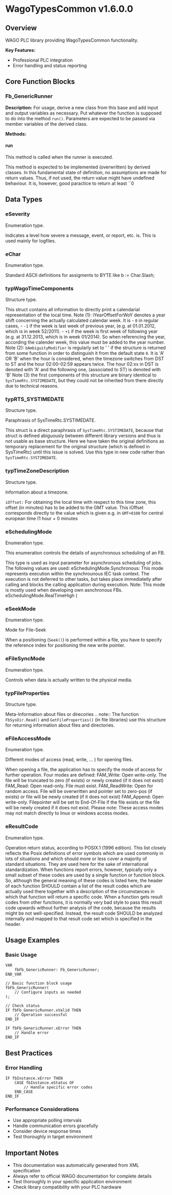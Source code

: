 # WagoTypesCommon v1.6.0.0

## Overview
WAGO PLC library providing WagoTypesCommon functionality.

**Key Features:**
- Professional PLC integration
- Error handling and status reporting

## Core Function Blocks

### Fb_GenericRunner
**Description:**
For usage, derive a new class from this base and add input and output variables as necessary. Put whatever the function is supposed to do into the method ``run()``. Parameters are expected to be passed via member variables of the derived class.

**Methods:**

#### run
This method is called when the runner is executed.

This method is expected to be implemented (overwritten) by derived classes. In this fundamental state of definition, no assumptions are made for return values. Thus, if not used, the return value might have undefined behaviour. It is, however, good paractice to return at least ``0

## Data Types

### eSeverity
Enumeration type.

Indicates a level how severe a message, event, or report, etc. is. This is used mainly for logfiles.

### eChar
Enumeration type.

Standard ASCII definitions for assigments to BYTE like b := Char.Slash;

### typWagoTimeComponents
Structure type.

This struct contains all information to directly print a calendarial representation of the local time. Note (1): iYearOffsetForWoY denotes a year shift concerning the actually calculated calendar week. It is - ``0`` in regular cases, - ``-1`` if the week is last week of previous year, (e.g. at 01.01.2012, which is in week 52/2011). - ``+1`` if the week is first week of following year (e.g. at 31.12.2013, which is in week 01/2014). So when referencing the year, according the calender week, this value must be added to the year number. Note (2): ``bAmbiguityModifier`` is regularly set to ' ' if the structure is returned from some function in order to distinguish it from the default state ``0``. It is 'A' OR 'B' when the hour is considered, when the timezone switches from DST to ST and the hour 02:00-02:59 appears twice. The hour 02:xx in DST is denoted with 'A' and the following one, (associated to ST) is denoted with 'B' Note (3) the first components of this structure are binary identical to ``SysTimeRtc.SYSTIMEDATE``, but they could not be inherited from there directly due to technical reasons.

### typRTS_SYSTIMEDATE
Structure type.

Paraphrasis of SysTimeRtc.SYSTIMEDATE.

This struct is a direct paraphrasis of ``SysTimeRtc.SYSTIMEDATE``, because that struct is defined abiguously between different library versions and thus is not usable as base structure. Here we have taken the original definitions as temporary replacement for the original structure (which is defined in SysTimeRtc) until this issue is solved. Use this type in new code rather than ``SysTimeRtc.SYSTIMEDATE``.

### typTimeZoneDescription
Structure type.

Information about a timezone.

``iOffset:`` For obtaining the local time with respect to this time zone, this offset (in minutes) has to be added to the GMT value. This iOffset corresponds directly to the value which is given e.g. in ``GMT+0100`` for central european time (1 hour + 0 minutes

### eSchedulingMode
Enumeration type.

This enumeration controls the details of asynchronous scheduling of an FB.

This type is used as input parameter for asynchronous scheduling of jobs. The following values are used: eSchedulingMode.Synchronous: This mode represents execution within the synchrounous IEC task context. The execution is not deferred to other tasks, but takes place immediatelly after calling and blocks the calling application during execution. Note: This mode is mostly used when developing own asnchronous FBs. eSchedulingMode.RealTimeHigh (

### eSeekMode
Enumeration type.

Mode for File-Seek

When a positioning (``Seek()``) is performed within a file, you have to specify the reference index for positioning the new write pointer.

### eFileSyncMode
Enumeration type.

Controls when data is actually written to the physical media.

### typFileProperties
Structure type.

Meta-Information about files or direcories .. note:: The function ``FbSysDir.Read()`` and ``GetFileProperties()`` (in file libraries) use this structure for returning information about files and directories.

### eFileAccessMode
Enumeration type.

Different modes of access (read, write, ... ) for opening files.

When opening a file, the application has to specify the mode of access for further operation. Four modes are defined: FAM_Write: Open write-only. The file will be truncated to zero (if exists) or newly created (if it does not exist) FAM_Read: Open read-only. File must exist. FAM_ReadWrite: Open for random access. File will be overwritten and pointer set to zero-pos (if exists) or file will be newly created (if it does not exist) FAM_Append: Open write-only. Filepointer will be set to End-Of-File if the file exists or the file will be newly created if it does not exist. Please note: These access modes may not match directly to linux or windows access modes.

### eResultCode
Enumeration type.

Operation return status, according to POSIX.1 (1996 edition). This list closely reflects the Posix definitions of error symbols which are used commonly in lots of situations and which should more or less cover a majority of standard situations. They are used here for the sake of international standardization. When functions report errors, however, typically only a small subset of these codes are used by a single function or function block. So, although the general meaning of these codes is listed here, the header of each function SHOULD contain a list of the result codes which are actually used there together with a description of the circumstances in which that function will return a specific code. When a function gets result codes from other functions, it is normally very bad style to pass this result code upwards without further analysis of the code, because the results might be not well-specified. Instead, the result code SHOULD be analyzed internally and mapped to that result code set which is specified in the header.

## Usage Examples

### Basic Usage
```iec
VAR
    fbFb_GenericRunner: Fb_GenericRunner;
END_VAR

// Basic function block usage
fbFb_GenericRunner(
    // Configure inputs as needed
);

// Check status
IF fbFb_GenericRunner.xValid THEN
    // Operation successful
END_IF

IF fbFb_GenericRunner.xError THEN
    // Handle error
END_IF
```

## Best Practices

### Error Handling
```iec
IF fbInstance.xError THEN
    CASE fbInstance.eStatus OF
        // Handle specific error codes
    END_CASE
END_IF
```

### Performance Considerations
- Use appropriate polling intervals
- Handle communication errors gracefully
- Consider device response times
- Test thoroughly in target environment

## Important Notes

- This documentation was automatically generated from XML specification
- Always refer to official WAGO documentation for complete details
- Test thoroughly in your specific application environment
- Check library compatibility with your PLC hardware

